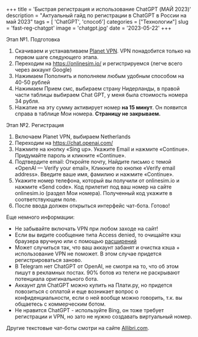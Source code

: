 +++
title = 'Быстрая регистрация и использование ChatGPT (МАЙ 2023)'
description = "Актуальный гайд по регистрации в ChatGPT в России на май 2023"
tags = [ 'ChatGPT', 'способ']
categories = ["Технологии"]
slug = 'fast-reg-chatgpt'
image = 'chatgpt.jpg'
date = '2023-05-22'
+++

Этап №1. Подготовка

1. Скачиваем и устанавливаем [Planet VPN](https://freevpnplanet.com/ru/). VPN понадобится только на первом шаге следующего этапа.
2. Переходим на https://onlinesim.io/ и регистрируемся (легче всего через аккаунт Google)
3. Нажимаем Пополнить и пополняем любым удобным способом на 40-50 рублей
4. Нажимаем Прием смс, выбираем страну Нидерланды, в правой части таблицы выбираем Chat GPT, у меня была стоимость номера 34 рубля.
5. Нажатие на эту сумму активирует номер **на 15 минут**. Он появится справа в таблице Мои номера.  **Страницу не закрываем.**

Этап №2. Регистрация

1. Включаем Planet VPN, выбираем Netherlands
2. Переходим на https://chat.openai.com/ 
3. Нажмите на кнопку «Sing up». Укажите Email и нажмите «Continue». Придумайте пароль и кликните «Continue».
4. Подтвердите email: Откройте почту, Найдите письмо с темой «OpenAI — Verify your email», Кликните по кнопке «Verify email address». Введите ваше имя, фамилию и нажмите «Continue».
5. Укажите номер телефона, который вы получили от onlinesim.io и нажмите «Send code».
Код прилетит под ваш номер на сайте onlinesim.io (раздел Мои номера). Полученный код укажите в соответствующем поле. 
6. После ввода должен открыться интерфейс чат-бота. Готово!

Еще немного информации:

- Не забывайте включать VPN при любом заходе на сайт!
- Если вы видите сообщение типа Access denied, то очищайте кэш браузера вручную или с помощью [расширений](https://chrome.google.com/webstore/detail/clear-site-data/aihgofjefdlhpnmeakpnjjeajofpcbhj?hl=ru)
- Может случиться так, что ваш аккаунт забанят и очистка кэша + использование VPN не поможет. В этом случае придется регистрироваться заново.
- В Telegram нет ChatGPT от OpenAI, не смотря на то, что об этом пишут в рекламных постах. 90% ботов из телеги не раскрывают потенциала оригинального бота.
- Аккаунт для ChatGPT можно купить на Плати.ру, но придется повозиться с оплатой и еще возникает вопрос о конфиденциальности, если о ней вообще можно говорить, т.к. вы общаетесь с коммерческим ботом.
- Не нравится ChatGPT - используйте Bing, он тоже требует регистрации и VPN, но зато не нужно создавать виртуальный номер.

Другие текстовые чат-боты смотри на сайте [AIlibri.com](https://ailibri.com).